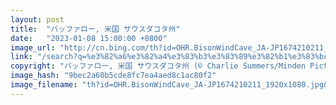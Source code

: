 ```yaml
---
layout: post
title:  "バッファロー, 米国 サウスダコタ州"
date:   "2023-01-08 15:00:00 +0800"
image_url: "http://cn.bing.com/th?id=OHR.BisonWindCave_JA-JP1674210211_1920x1080.jpg&rf=LaDigue_1920x1080.jpg&pid=hp"
link: "/search?q=%e3%82%a6%e3%82%a4%e3%83%b3%e3%83%89%e3%82%b1%e3%83%bc%e3%83%96%e5%9b%bd%e7%ab%8b%e5%85%ac%e5%9c%92&form=hpcapt&filters=HpDate%3a%2220230108_1500%22"
copyright: "バッファロー, 米国 サウスダコタ州 (© Charlie Summers/Minden Pictures)"
image_hash: "9bec2a60b5cde8fc7ea4aed8c1ac80f2"
image_filename: "th?id=OHR.BisonWindCave_JA-JP1674210211_1920x1080.jpg&rf=LaDigue_1920x1080.jpg&pid=hp"
---
```

